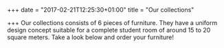 +++
date = "2017-02-21T12:25:30+01:00"
title = "Our collections"

+++
Our collections consists of 6 pieces of furniture. They have a uniform design concept suitable for a complete student room of around 15 to 20 square meters. Take a look below and order your furniture!
